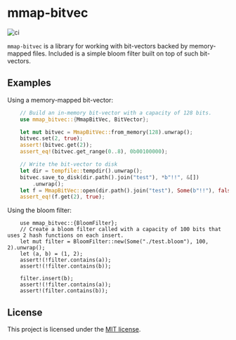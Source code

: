 # mmap-bitvec #

![ci](https://github.com/onecodex/mmap-bitvec/workflows/ci/badge.svg)

`mmap-bitvec` is a library for working with bit-vectors backed by memory-mapped files. Included is a simple bloom filter built on top of such bit-vectors.

## Examples

Using a memory-mapped bit-vector:
```rust
    // Build an in-memory bit-vector with a capacity of 128 bits.
    use mmap_bitvec::{MmapBitVec, BitVector};

    let mut bitvec = MmapBitVec::from_memory(128).unwrap();
    bitvec.set(2, true);
    assert!(bitvec.get(2));
    assert_eq!(bitvec.get_range(0..8), 0b00100000);

    // Write the bit-vector to disk
    let dir = tempfile::tempdir().unwrap();
    bitvec.save_to_disk(dir.path().join("test"), *b"!!", &[])
        .unwrap();
    let f = MmapBitVec::open(dir.path().join("test"), Some(b"!!"), false).unwrap();
    assert_eq!(f.get(2), true);
```

Using the bloom filter:
```rust,no_run
    use mmap_bitvec::{BloomFilter};
    // Create a bloom filter called with a capacity of 100 bits that uses 2 hash functions on each insert.
    let mut filter = BloomFilter::new(Some("./test.bloom"), 100, 2).unwrap();
    let (a, b) = (1, 2);
    assert!(!filter.contains(a));
    assert!(!filter.contains(b));

    filter.insert(b);
    assert!(!filter.contains(a));
    assert!(filter.contains(b));
```

## License

This project is licensed under the [MIT license].

[MIT license]: https://github.com/onecodex/mmap-bitvec/blob/master/LICENSE